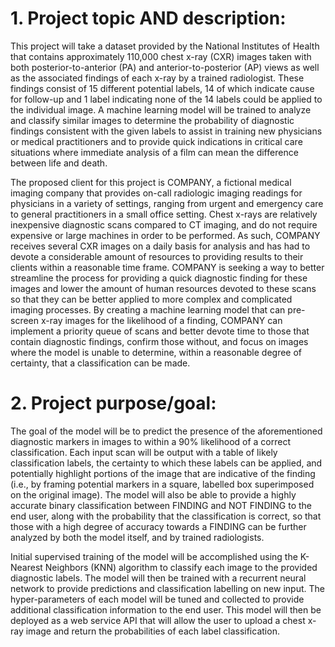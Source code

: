 # 1.	Project topic AND description:
This project will take a dataset provided by the National Institutes of Health that contains approximately 110,000 chest x-ray (CXR) images taken with both posterior-to-anterior (PA) and anterior-to-posterior (AP) views as well as the associated findings of each x-ray by a trained radiologist. These findings consist of 15 different potential labels, 14 of which indicate cause for follow-up and 1 label indicating none of the 14 labels could be applied to the individual image. A machine learning model will be trained to analyze and classify similar images to determine the probability of diagnostic findings consistent with the given labels to assist in training new physicians or medical practitioners and to provide quick indications in critical care situations where immediate analysis of a film can mean the difference between life and death.

The proposed client for this project is COMPANY, a fictional medical imaging company that provides on-call radiologic imaging readings for physicians in a variety of settings, ranging from urgent and emergency care to general practitioners in a small office setting. Chest x-rays are relatively inexpensive diagnostic scans compared to CT imaging, and do not require expensive or large machines in order to be performed. As such, COMPANY receives several CXR images on a daily basis for analysis and has had to devote a considerable amount of resources to providing results to their clients within a reasonable time frame. COMPANY is seeking a way to better streamline the process for providing a quick diagnostic finding for these images and lower the amount of human resources devoted to these scans so that they can be better applied to more complex and complicated imaging processes. By creating a machine learning model that can pre-screen x-ray images for the likelihood of a finding, COMPANY can implement a priority queue of scans and better devote time to those that contain diagnostic findings, confirm those without, and focus on images where the model is unable to determine, within a reasonable degree of certainty, that a classification can be made.

# 2. Project purpose/goal:
The goal of the model will be to predict the presence of the aforementioned diagnostic markers in images to within a 90% likelihood of a correct classification. Each input scan will be output with a table of likely classification labels, the certainty to which these labels can be applied, and potentially highlight portions of the image that are indicative of the finding (i.e., by framing potential markers in a square, labelled box superimposed on the original image). The model will also be able to provide a highly accurate binary classification between FINDING and NOT FINDING to the end user, along with the probability that the classification is correct, so that those with a high degree of accuracy towards a FINDING can be further analyzed by both the model itself, and by trained radiologists.

Initial supervised training of the model will be accomplished using the K-Nearest Neighbors (KNN) algorithm to classify each image to the provided diagnostic labels. The model will then be trained with a recurrent neural network to provide predictions and classification labelling on new input. The hyper-parameters of each model will be tuned and collected to provide additional classification information to the end user. This model will then be deployed as a web service API that will allow the user to upload a chest x-ray image and return the probabilities of each label classification.
